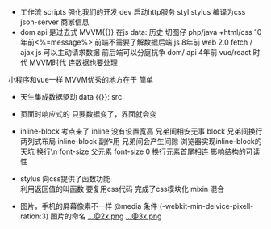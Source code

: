 - 工作流
scripts 强化我们的开发
dev 启动http服务
styl stylus 编译为css
json-server 商家信息
- dom api 是过去式
MVVM{{}}  在js data:
历史  切图仔  php/java +html/css 10年前<%=message%> 前端不需要了解数据后端
js 8年前 web 2.0 fetch  / ajax  js  可以主动请求数据 前后端可以分庭抗争  dom/ api
4年前 vue/react  时代  MVVM时代  连数据也要处理

小程序和vue一样 
MVVM优秀的地方在于 简单
- 天生集成数据驱动  data {{}}: src
- 页面时响应式的  只要数据变了，界面就会变

- inline-block 考点来了
inline 没有设置宽高 兄弟间相安无事
block 兄弟间换行
两列式布局 inline-block  副作用  兄弟间会产生间隙 
浏览器实现inline-block的天坑  换行\n
font-size 
父元素 font-size 0
换行元素首尾相连 影响结构的可读性

- stylus 向css提供了函数功能    
    利用返回值的叫函数
    要复用css代码  完成了css模块化  mixin  混合

- 图片，手机的屏幕像素不一样
@media 条件 (-webkit-min-deivice-pixell-ration:3)
图片的命名   ...@2x.png   ...@3x.png
